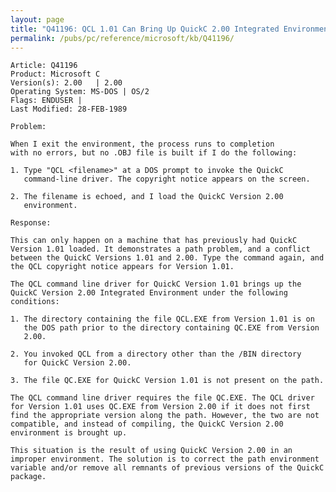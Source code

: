 ```yaml
---
layout: page
title: "Q41196: QCL 1.01 Can Bring Up QuickC 2.00 Integrated Environment"
permalink: /pubs/pc/reference/microsoft/kb/Q41196/
---
```


	Article: Q41196
	Product: Microsoft C
	Version(s): 2.00   | 2.00
	Operating System: MS-DOS | OS/2
	Flags: ENDUSER |
	Last Modified: 28-FEB-1989
	
	Problem:
	
	When I exit the environment, the process runs to completion
	with no errors, but no .OBJ file is built if I do the following:
	
	1. Type "QCL <filename>" at a DOS prompt to invoke the QuickC
	   command-line driver. The copyright notice appears on the screen.
	
	2. The filename is echoed, and I load the QuickC Version 2.00
	   environment.
	
	Response:
	
	This can only happen on a machine that has previously had QuickC
	Version 1.01 loaded. It demonstrates a path problem, and a conflict
	between the QuickC Versions 1.01 and 2.00. Type the command again, and
	the QCL copyright notice appears for Version 1.01.
	
	The QCL command line driver for QuickC Version 1.01 brings up the
	QuickC Version 2.00 Integrated Environment under the following
	conditions:
	
	1. The directory containing the file QCL.EXE from Version 1.01 is on
	   the DOS path prior to the directory containing QC.EXE from Version
	   2.00.
	
	2. You invoked QCL from a directory other than the /BIN directory
	   for QuickC Version 2.00.
	
	3. The file QC.EXE for QuickC Version 1.01 is not present on the path.
	
	The QCL command line driver requires the file QC.EXE. The QCL driver
	for Version 1.01 uses QC.EXE from Version 2.00 if it does not first
	find the appropriate version along the path. However, the two are not
	compatible, and instead of compiling, the QuickC Version 2.00
	environment is brought up.
	
	This situation is the result of using QuickC Version 2.00 in an
	improper environment. The solution is to correct the path environment
	variable and/or remove all remnants of previous versions of the QuickC
	package.
